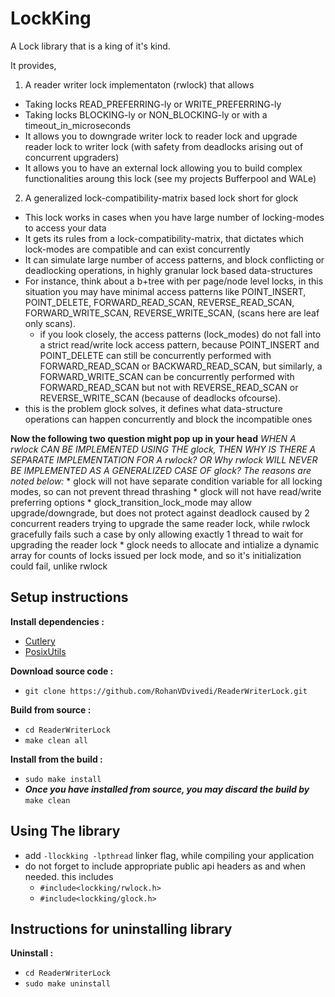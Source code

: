 # LockKing
A Lock library that is a king of it's kind.

It provides,

1. A reader writer lock implementaton (rwlock) that allows
  * Taking locks READ_PREFERRING-ly or WRITE_PREFERRING-ly
  * Taking locks BLOCKING-ly or NON_BLOCKING-ly or with a timeout_in_microseconds
  * It allows you to downgrade writer lock to reader lock and upgrade reader lock to writer lock (with safety from deadlocks arising out of concurrent upgraders)
  * It allows you to have an external lock allowing you to build complex functionalities aroung this lock (see my projects Bufferpool and WALe)

2. A generalized lock-compatibility-matrix based lock short for glock
  * This lock works in cases when you have large number of locking-modes to access your data
  * It gets its rules from a lock-compatibility-matrix, that dictates which lock-modes are compatible and can exist concurrently
  * It can simulate large number of access patterns, and block conflicting or deadlocking operations, in highly granular lock based data-structures
  * For instance, think about a b+tree with per page/node level locks, in this situation you may have minimal access patterns like POINT_INSERT, POINT_DELETE, FORWARD_READ_SCAN, REVERSE_READ_SCAN, FORWARD_WRITE_SCAN, REVERSE_WRITE_SCAN, (scans here are leaf only scans).
    * if you look closely, the access patterns (lock_modes) do not fall into a strict read/write lock access pattern, because POINT_INSERT and POINT_DELETE can still be concurrently performed with FORWARD_READ_SCAN or BACKWARD_READ_SCAN, but similarly, a FORWARD_WRITE_SCAN can be concurrently performed with FORWARD_READ_SCAN but not with REVERSE_READ_SCAN or REVERSE_WRITE_SCAN (because of deadlocks ofcourse).
  * this is the problem glock solves, it defines what data-structure operations can happen concurrently and block the incompatible ones

**Now the following two question might pop up in your head**
  *WHEN A rwlock CAN BE IMPLEMENTED USING THE glock, THEN WHY IS THERE A SEPARATE IMPLEMENTATION FOR A rwlock?*
  *OR Why rwlock WILL NEVER BE IMPLEMENTED AS A GENERALIZED CASE OF glock?*
  *The reasons are noted below:*
    * glock will not have separate condition variable for all locking modes, so can not prevent thread thrashing
    * glock will not have read/write preferring options
    * glock_transition_lock_mode may allow upgrade/downgrade, but does not protect against deadlock caused by 2 concurrent readers trying to upgrade the same reader lock, while rwlock gracefully fails such a case by only allowing exactly 1 thread to wait for upgrading the reader lock
    * glock needs to allocate and intialize a dynamic array for counts of locks issued per lock mode, and so it's initialization could fail, unlike rwlock

## Setup instructions
**Install dependencies :**
  * [Cutlery](https://github.com/RohanVDvivedi/Cutlery)
  * [PosixUtils](https://github.com/RohanVDvivedi/PosixUtils)

**Download source code :**
 * `git clone https://github.com/RohanVDvivedi/ReaderWriterLock.git`

**Build from source :**
 * `cd ReaderWriterLock`
 * `make clean all`

**Install from the build :**
 * `sudo make install`
 * ***Once you have installed from source, you may discard the build by*** `make clean`

## Using The library
 * add `-llockking -lpthread` linker flag, while compiling your application
 * do not forget to include appropriate public api headers as and when needed. this includes
   * `#include<lockking/rwlock.h>`
   * `#include<lockking/glock.h>`

## Instructions for uninstalling library

**Uninstall :**
 * `cd ReaderWriterLock`
 * `sudo make uninstall`
